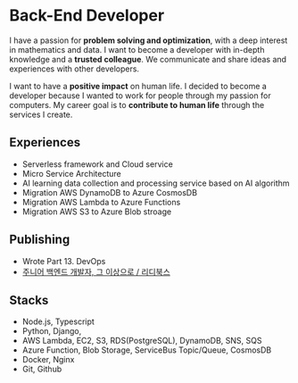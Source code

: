 # Back-End Developer
I have a passion for **problem solving and optimization**, with a deep interest in mathematics and data. I want to become a developer with in-depth knowledge and a **trusted colleague**. We communicate and share ideas and experiences with other developers.

I want to have a **positive impact** on human life. I decided to become a developer because I wanted to work for people through my passion for computers. My career goal is to **contribute to human life** through the services I create.

## Experiences
- Serverless framework and Cloud service
- Micro Service Architecture
- AI learning data collection and processing service based on AI algorithm
- Migration AWS DynamoDB to Azure CosmosDB
- Migration AWS Lambda to Azure Functions
- Migration AWS S3 to Azure Blob stroage

## Publishing
- Wrote Part 13. DevOps
- [주니어 백엔드 개발자, 그 이상으로 / 리디북스](https://ridibooks.com/books/2773000077)

## Stacks
- Node.js, Typescript
- Python, Django,
- AWS Lambda, EC2, S3, RDS(PostgreSQL), DynamoDB, SNS, SQS
- Azure Function, Blob Storage, ServiceBus Topic/Queue, CosmosDB
- Docker, Nginx
- Git, Github

